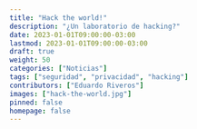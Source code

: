 ```yaml
---
title: "Hack the world!"
description: "¿Un laboratorio de hacking?"
date: 2023-01-01T09:00:00-03:00
lastmod: 2023-01-01T09:00:00-03:00
draft: true
weight: 50
categories: ["Noticias"]
tags: ["seguridad", "privacidad", "hacking"]
contributors: ["Eduardo Riveros"]
images: ["hack-the-world.jpg"]
pinned: false
homepage: false
---
```



